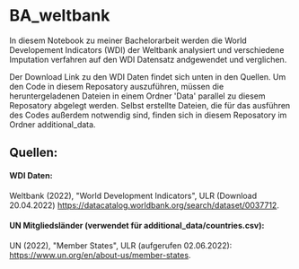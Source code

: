 # BA_weltbank
In diesem Notebook zu meiner Bachelorarbeit werden die World Developement Indicators (WDI) der Weltbank analysiert 
und verschiedene Imputation verfahren auf den WDI Datensatz andgewendet und verglichen.

Der Download Link zu den WDI Daten findet sich unten in den Quellen. Um den Code in diesem Reposatory auszuführen,
müssen die heruntergeladenen Dateien in einem Ordner 'Data' parallel zu diesem Reposatory abgelegt werden. Selbst 
erstellte Dateien, die für das ausführen des Codes außerdem notwendig sind, finden sich in diesem Reposatory im Ordner 
additional_data.


## Quellen:

####  WDI Daten: 
Weltbank (2022), "World Development Indicators", ULR (Download 20.04.2022) https://datacatalog.worldbank.org/search/dataset/0037712.

#### UN Mitgliedsländer (verwendet für additional_data/countries.csv):
UN (2022), "Member States", ULR (aufgerufen 02.06.2022): https://www.un.org/en/about-us/member-states.
